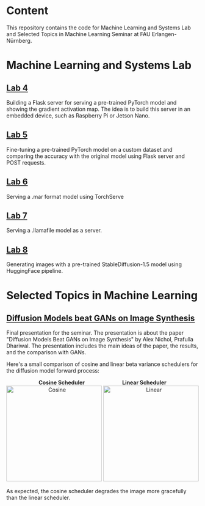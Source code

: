 # Content

This repository contains the code for Machine Learning and Systems Lab and Selected Topics in Machine Learning Seminar at FAU Erlangen-Nürnberg.

# Machine Learning and Systems Lab

## [Lab 4](./ml_systems_lab/lab_04)
Building a Flask server for serving a pre-trained PyTorch model and showing the gradient activation map. The idea is to build this server in an embedded device, such as Raspberry Pi or Jetson Nano.

## [Lab 5](./ml_systems_lab/lab_05)
Fine-tuning a pre-trained PyTorch model on a custom dataset and comparing the accuracy with the original model using Flask server and POST requests.

## [Lab 6](./ml_systems_lab/lab_06)
Serving a .mar format model using TorchServe
## [Lab 7](./ml_systems_lab/lab_07)
Serving a .llamafile model as a server.
## [Lab 8](./ml_systems_lab/lab_08)
Generating images with a pre-trained StableDiffusion-1.5 model using HuggingFace pipeline.


# Selected Topics in Machine Learning

## [Diffusion Models beat GANs on Image Synthesis](./selected_topics_ml/diffusion_models_beat_gans)
Final presentation for the seminar. The presentation is about the paper "Diffusion Models Beat GANs on Image Synthesis" by Alex Nichol, Prafulla Dhariwal. The presentation includes the main ideas of the paper, the results, and the comparison with GANs.

Here's a small comparison of cosine and linear beta variance schedulers for the diffusion model forward process:
<div align="center">
    <div>
        <b>Cosine Scheduler</b>&nbsp;&nbsp;&nbsp;&nbsp;&nbsp;&nbsp;&nbsp;&nbsp;&nbsp;&nbsp;&nbsp;&nbsp;&nbsp;&nbsp;&nbsp;&nbsp;&nbsp;&nbsp;&nbsp;&nbsp;&nbsp;&nbsp;&nbsp;&nbsp;
        <b>Linear Scheduler</b>
    </div>
    <img src="./selected_topics_ml/diffusion_models_beat_gans/diffusion_steps/cosine/cosine.gif" width="250" alt="Cosine" />
    <img src="./selected_topics_ml/diffusion_models_beat_gans/diffusion_steps/linear/linear.gif" width="250" alt="Linear" />
</div>

As expected, the cosine scheduler degrades the image more gracefully than the linear scheduler.